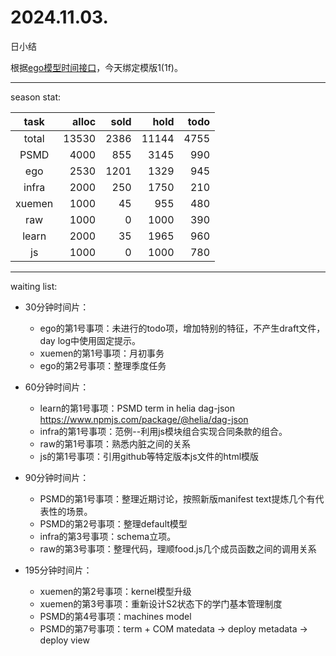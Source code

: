 # 2024.11.03.
日小结

<a id="top"></a>
根据[ego模型时间接口](https://gitee.com/hyg/blog/blob/master/timeflow.md)，今天绑定模版1(1f)。

<a id="index"></a>

---
season stat:

| task | alloc | sold | hold | todo |
| :---: | ---: | ---: | ---: | ---: |
| total | 13530 | 2386 | 11144 | 4755 |
| PSMD | 4000 | 855 | 3145 | 990 |
| ego | 2530 | 1201 | 1329 | 945 |
| infra | 2000 | 250 | 1750 | 210 |
| xuemen | 1000 | 45 | 955 | 480 |
| raw | 1000 | 0 | 1000 | 390 |
| learn | 2000 | 35 | 1965 | 960 |
| js | 1000 | 0 | 1000 | 780 |

---
waiting list:


- 30分钟时间片：
  - ego的第1号事项：未进行的todo项，增加特别的特征，不产生draft文件，day log中使用固定提示。
  - xuemen的第1号事项：月初事务
  - ego的第2号事项：整理季度任务

- 60分钟时间片：
  - learn的第1号事项：PSMD term in helia dag-json https://www.npmjs.com/package/@helia/dag-json
  - infra的第1号事项：范例--利用js模块组合实现合同条款的组合。
  - raw的第1号事项：熟悉内脏之间的关系
  - js的第1号事项：引用github等特定版本js文件的html模版

- 90分钟时间片：
  - PSMD的第1号事项：整理近期讨论，按照新版manifest text提炼几个有代表性的场景。
  - PSMD的第2号事项：整理default模型
  - infra的第3号事项：schema立项。
  - raw的第3号事项：整理代码，理顺food.js几个成员函数之间的调用关系

- 195分钟时间片：
  - xuemen的第2号事项：kernel模型升级
  - xuemen的第3号事项：重新设计S2状态下的学门基本管理制度
  - PSMD的第4号事项：machines model
  - PSMD的第7号事项：term + COM matedata -> deploy metadata -> deploy view
